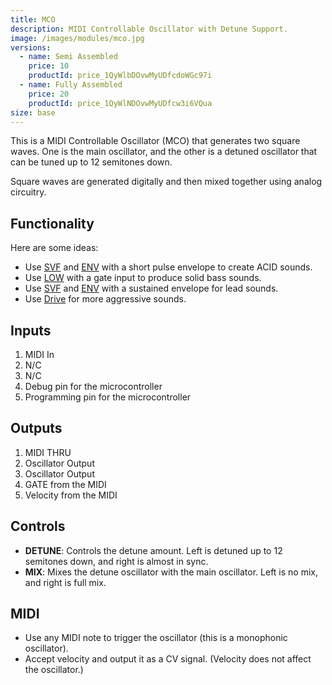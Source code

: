 ```yaml
---
title: MCO
description: MIDI Controllable Oscillator with Detune Support.
image: /images/modules/mco.jpg
versions:
  - name: Semi Assembled
    price: 10
    productId: price_1QyWlbDOvwMyUDfcdoWGc97i
  - name: Fully Assembled
    price: 20
    productId: price_1QyWlNDOvwMyUDfcw3i6VQua
size: base
---
```


This is a MIDI Controllable Oscillator (MCO) that generates two square waves. One is the main oscillator, and the other is a detuned oscillator that can be tuned up to 12 semitones down.

Square waves are generated digitally and then mixed together using analog circuitry.

## Functionality

Here are some ideas:

* Use [SVF](/modules/svf) and [ENV](/modules/env) with a short pulse envelope to create ACID sounds.
* Use [LOW](/modules/low) with a gate input to produce solid bass sounds.
* Use [SVF](/modules/svf) and [ENV](/modules/env) with a sustained envelope for lead sounds.
* Use [Drive](/modules/drive) for more aggressive sounds.

## Inputs

1. MIDI In
2. N/C
3. N/C
4. Debug pin for the microcontroller
5. Programming pin for the microcontroller

## Outputs

1. MIDI THRU
2. Oscillator Output
3. Oscillator Output
4. GATE from the MIDI
5. Velocity from the MIDI

## Controls

* **DETUNE**: Controls the detune amount. Left is detuned up to 12 semitones down, and right is almost in sync.
* **MIX**: Mixes the detune oscillator with the main oscillator. Left is no mix, and right is full mix.

## MIDI

* Use any MIDI note to trigger the oscillator (this is a monophonic oscillator).
* Accept velocity and output it as a CV signal. (Velocity does not affect the oscillator.)